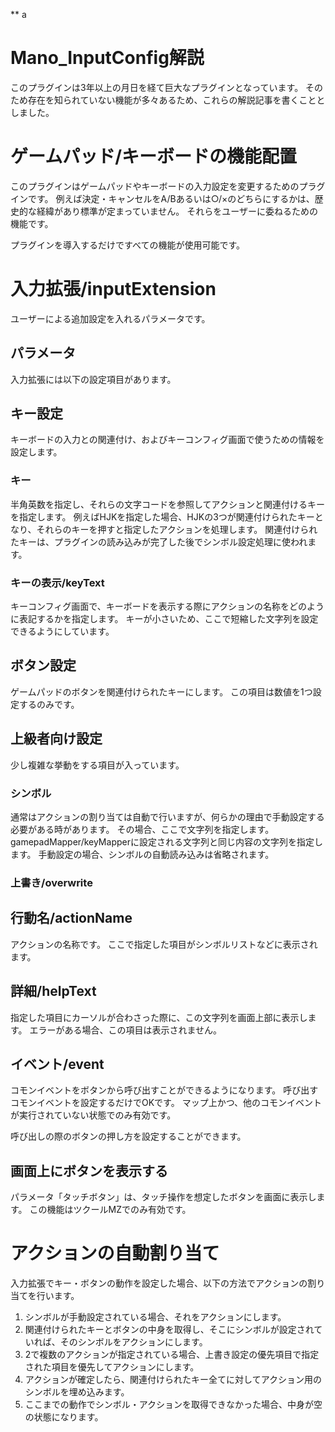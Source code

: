 ** a
# Mano_InputConfig解説
このプラグインは3年以上の月日を経て巨大なプラグインとなっています。
そのため存在を知られていない機能が多々あるため、これらの解説記事を書くこととしました。


# ゲームパッド/キーボードの機能配置
このプラグインはゲームパッドやキーボードの入力設定を変更するためのプラグインです。
例えば決定・キャンセルをA/Bあるいは○/×のどちらにするかは、歴史的な経緯があり標準が定まっていません。
それらをユーザーに委ねるための機能です。

プラグインを導入するだけですべての機能が使用可能です。

# 入力拡張/inputExtension
ユーザーによる追加設定を入れるパラメータです。

## パラメータ
入力拡張には以下の設定項目があります。

## キー設定
キーボードの入力との関連付け、およびキーコンフィグ画面で使うための情報を設定します。
### キー
半角英数を指定し、それらの文字コードを参照してアクションと関連付けるキーを指定します。
例えばHJKを指定した場合、HJKの3つが関連付けられたキーとなり、それらのキーを押すと指定したアクションを処理します。
関連付けられたキーは、プラグインの読み込みが完了した後でシンボル設定処理に使われます。

### キーの表示/keyText
キーコンフィグ画面で、キーボードを表示する際にアクションの名称をどのように表記するかを指定します。
キーが小さいため、ここで短縮した文字列を設定できるようにしています。
## ボタン設定
ゲームパッドのボタンを関連付けられたキーにします。
この項目は数値を1つ設定するのみです。

## 上級者向け設定
少し複雑な挙動をする項目が入っています。
### シンボル
通常はアクションの割り当ては自動で行いますが、何らかの理由で手動設定する必要がある時があります。
その場合、ここで文字列を指定します。
gamepadMapper/keyMapperに設定される文字列と同じ内容の文字列を指定します。
手動設定の場合、シンボルの自動読み込みは省略されます。

### 上書き/overwrite


## 行動名/actionName
アクションの名称です。
ここで指定した項目がシンボルリストなどに表示されます。

## 詳細/helpText
指定した項目にカーソルが合わさった際に、この文字列を画面上部に表示します。
エラーがある場合、この項目は表示されません。

## イベント/event
コモンイベントをボタンから呼び出すことができるようになります。
呼び出すコモンイベントを設定するだけでOKです。
マップ上かつ、他のコモンイベントが実行されていない状態でのみ有効です。

呼び出しの際のボタンの押し方を設定することができます。

## 画面上にボタンを表示する
パラメータ「タッチボタン」は、タッチ操作を想定したボタンを画面に表示します。
この機能はツクールMZでのみ有効です。

# アクションの自動割り当て
入力拡張でキー・ボタンの動作を設定した場合、以下の方法でアクションの割り当てを行います。

1. シンボルが手動設定されている場合、それをアクションにします。
2. 関連付けられたキーとボタンの中身を取得し、そこにシンボルが設定されていれば、そのシンボルをアクションにします。
3. 2で複数のアクションが指定されている場合、上書き設定の優先項目で指定された項目を優先してアクションにします。
4. アクションが確定したら、関連付けられたキー全てに対してアクション用のシンボルを埋め込みます。
5. ここまでの動作でシンボル・アクションを取得できなかった場合、中身が空の状態になります。



